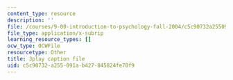 ```yaml
---
content_type: resource
description: ''
file: /courses/9-00-introduction-to-psychology-fall-2004/c5c90732a255091ab427845824fe70f9_10508.srt
file_type: application/x-subrip
learning_resource_types: []
ocw_type: OCWFile
resourcetype: Other
title: 3play caption file
uid: c5c90732-a255-091a-b427-845824fe70f9
---
```

